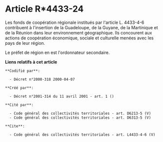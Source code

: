 # Article R*4433-24

Les fonds de coopération régionale institués par l'article L. 4433-4-6 contribuent à l'insertion de la Guadeloupe, de la
Guyane, de la Martinique et de la Réunion dans leur environnement géographique. Ils concourent aux actions de coopération
économique, sociale et culturelle menées avec les pays de leur région.

Le préfet de région en est l'ordonnateur secondaire.

**Liens relatifs à cet article**

	**Codifié par**:

	  - Décret n°2000-318 2000-04-07

	**Créé par**:

	  - Décret n°2001-314 du 11 avril 2001 - art. 1 ()

	**Cité par**:

	  - Code général des collectivités territoriales - art. D6213-5 (V)
	  - Code général des collectivités territoriales - art. D6313-5 (V)

	**Cite**:

	  - Code général des collectivités territoriales - art. L4433-4-6 (V)
